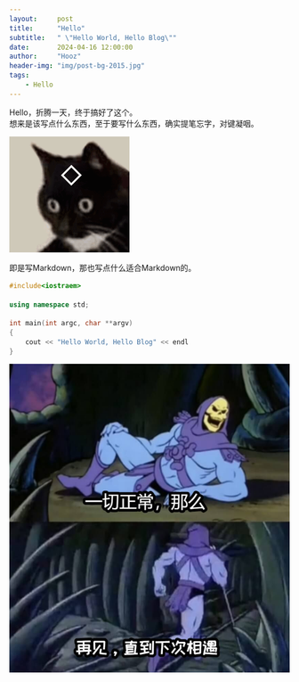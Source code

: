 ```yaml
---
layout:     post
title:      "Hello"
subtitle:   " \"Hello World, Hello Blog\""
date:       2024-04-16 12:00:00
author:     "Hooz"
header-img: "img/post-bg-2015.jpg"
tags:
    - Hello
---
```



Hello，折腾一天，终于搞好了这个。  
想来是该写点什么东西，至于要写什么东西，确实提笔忘字，对键凝咽。

![思考沉默尴尬](https://raw.githubusercontent.com/HoozS/pic/main/pic/思考沉默尴尬.gif)

即是写Markdown，那也写点什么适合Markdown的。

```c++
#include<iostraem>

using namespace std;

int main(int argc, char **argv)
{
    cout << "Hello World, Hello Blog" << endl
}
```

![1713258385773](https://raw.githubusercontent.com/HoozS/pic/main/pic/1713258385773.jpg)
